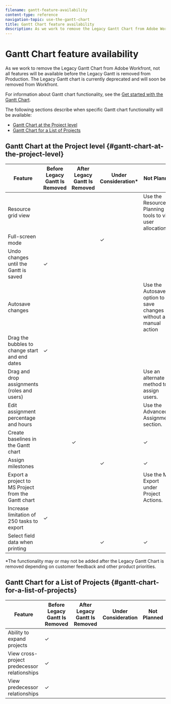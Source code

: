 ```yaml
---
filename: gantt-feature-availability
content-type: reference
navigation-topic: use-the-gantt-chart
title: Gantt Chart feature availability
description: As we work to remove the Legacy Gantt Chart from Adobe Workfront, not all features will be available before the Legacy Gantt is removed from Production. The Legacy Gantt chart is currently deprecated and will soon be removed from Workfront.
---
```


# Gantt Chart feature availability

As we work to remove the Legacy Gantt Chart from Adobe Workfront, not all features will be available before the Legacy Gantt is removed from Production. The Legacy&nbsp;Gantt chart is currently deprecated and will soon be removed from&nbsp;Workfront.

For information about Gantt chart functionality, see the [Get started with the Gantt Chart](../../../manage-work/gantt-chart/use-the-gantt-chart/get-started-with-gantt.md).

The following sections describe when specific Gantt chart functionality will be available:

* [Gantt Chart at the Project level](#gantt-chart-at-the-project-level) 
* [Gantt Chart for a List of Projects](#gantt-chart-for-a-list-of-projects)

## Gantt Chart at the Project level {#gantt-chart-at-the-project-level}

| **Feature** |**Before Legacy Gantt Is Removed** |**After Legacy Gantt Is Removed** |**Under Consideration&#42;** |**Not Planned** |
|---|---|---|---|---|
| Resource grid view |  |  |  |Use the Resource Planning tools to view user allocation. |
| Full-screen mode |  |  |✓  |  |
| Undo changes until the Gantt is saved |✓ |  |  |  |
| Autosave changes  |  |  |  |Use the Autosave option to save changes without a manual action |
| Drag the bubbles to change start and end dates |✓ |  |  |  |
| Drag and drop assignments (roles and users) |  |  |  |Use an alternate method to assign users. |
| Edit assignment percentage and hours |  |  |  | Use the Advanced Assignments section. |
| Create baselines in the Gantt chart |  |✓ |  |✓ |
| Assign milestones |  |  |✓ |✓ |
| Export a project to MS Project from the Gantt chart |  |  |  |Use the MS Export under Project Actions. |
| Increase limitation of 250 tasks to export | ✓  |  |  |  |
| Select field data when printing |  |  |✓ |✓ |

&#42;The functionality may or may not be added after the Legacy Gantt Chart is removed depending on customer feedback and other product priorities.

## Gantt Chart for a List of Projects {#gantt-chart-for-a-list-of-projects}

| **Feature** |**Before Legacy Gantt Is Removed** |**After Legacy Gantt Is Removed** |**Under Consideration** |**Not Planned** |
|---|---|---|---|---|
| Ability to expand projects |✓ |  |  |  |
| View cross-project predecessor relationships |✓  |  |  |  |
| View predecessor relationships  |✓ |  |  |  |

